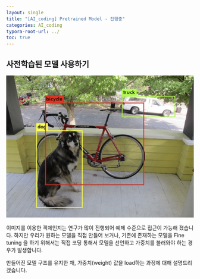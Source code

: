 ```yaml
---
layout: single
title: "[AI_coding] Pretrained Model - 진행중" 
categories: AI_coding
typora-root-url: ../
toc: true
---
```


## 사전학습된 모델 사용하기

![image-20240115134737842](/images/2024-01-15-AI_onnx1/image-20240115134737842.png)

이미지를 이용한 객체인지는 연구가 많이 진행되어 예제 수준으로 접근이 가능해 졌습니다. 하지만 우리가 원하는 모델을 직접 만들어 보거나, 기존에 존재하는 모델을 Fine tuning 을 하기 위해서는 직접 코딩  통해서 모델을 선언하고 가중치를 불러와야 하는 경우가 발생합니다. 

만들어진 모델 구조를 유지한 채, 가중치(weight) 값을 load하는 과정에 대해 설명드리겠습니다. 









